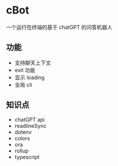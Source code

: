 # cBot

一个运行在终端的基于 chatGPT 的问答机器人 

## 功能
- 支持聊天上下文
- exit 功能
- 显示 loading 
- 全局 cli

## 知识点
- chatGPT api 
- readlineSync
- dotenv
- colors
- ora
- rollup
- typescript